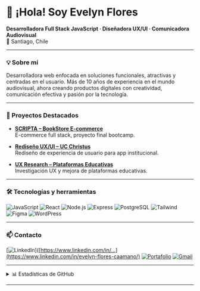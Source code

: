 <!-- Banner opcional: puedes crear una imagen en Canva y subirla aquí -->
<!-- ![Banner](./banner.png) -->

# 👋 ¡Hola! Soy Evelyn Flores

**Desarrolladora Full Stack JavaScript · Diseñadora UX/UI · Comunicadora Audiovisual**  
📍 Santiago, Chile

---

### 💡 Sobre mí

Desarrolladora web enfocada en soluciones funcionales, atractivas y centradas en el usuario. Más de 10 años de experiencia en el mundo audiovisual, ahora creando productos digitales con creatividad, comunicación efectiva y pasión por la tecnología.

---

### 🚀 Proyectos Destacados

- [**SCRIPTA – BookStore E-commerce**](https://bookstore-owzt.onrender.com/)  
  E-commerce full stack, proyecto final bootcamp.

- [**Rediseño UX/UI – UC Christus**](https://www.behance.net/gallery/149982427/Diseno-UI/modules/846972083)  
  Rediseño de experiencia de usuario para app institucional.

- [**UX Research – Plataformas Educativas**](https://www.behance.net/gallery/141146777/UX-Research-Ingreso-Seguro)  
  Investigación UX y mejora de plataformas educativas.

---

### 🛠️ Tecnologías y herramientas

![JavaScript](https://img.shields.io/badge/-JavaScript-black?style=flat-square&logo=javascript)
![React](https://img.shields.io/badge/-React-black?style=flat-square&logo=react)
![Node.js](https://img.shields.io/badge/-Node.js-black?style=flat-square&logo=node.js)
![Express](https://img.shields.io/badge/-Express-black?style=flat-square&logo=express)
![PostgreSQL](https://img.shields.io/badge/-PostgreSQL-black?style=flat-square&logo=postgresql)
![Tailwind](https://img.shields.io/badge/-TailwindCSS-black?style=flat-square&logo=tailwindcss)
![Figma](https://img.shields.io/badge/-Figma-black?style=flat-square&logo=figma)
![WordPress](https://img.shields.io/badge/-WordPress-black?style=flat-square&logo=wordpress)

---

### 📫 Contacto

[![LinkedIn](https://img.shields.io/badge/-LinkedIn-0A66C2?style=flat-square&logo=linkedin&logoColor=white)]([https://www.linkedin.com/in/...](https://www.linkedin.com/in/evelyn-flores-caamano/)
[![Portafolio](https://img.shields.io/badge/-Portafolio-379490?style=flat-square)](https://ahyamenosmal.github.io)
[![Gmail](https://img.shields.io/badge/-Gmail-D14836?style=flat-square&logo=gmail&logoColor=white)](mailto:evelyn.flores.caa@gmail.com)

---

<details>
<summary>📊 Estadísticas de GitHub</summary>
<br>
<img src="https://github-readme-stats.vercel.app/api?username=ahyamenosmal&show_icons=true&theme=algolia" alt="Evelyn's GitHub Stats" />
<img src="https://github-readme-stats.vercel.app/api/top-langs/?username=ahyamenosmal&layout=compact&theme=algolia" alt="Top Langs" />
</details>

---

<!--
✨ Gracias por visitar mi perfil :)
-->

